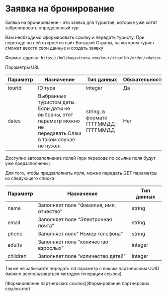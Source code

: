 # Заявка на бронирование

Заявка на бронирование - это заявка для туристов, которые уже хотят забронировать определенный тур

Вам необходимо сформировать ссылку и передать туристу. При переходе по ней откроется сайт Большой Страны, на котором
турист сможет ввести свои данные и создать заявку

Формат адреса: `https://bolshayastrana.com/tour/<tourId>/order/<dates>`

Параметры URL

| Параметр | Назначение                                                                                                    | Тип данных                          | Обязательность |
|----------|---------------------------------------------------------------------------------------------------------------|-------------------------------------|----------------|
| tourId   | ID тура                                                                                                       | integer                             | Да             |
| dates    | Выбранные туристом даты. Если даты не выбраны, этот параметр можно не передавать.Слэш в таком случае не нужен | string, в формате ГГГГММДД-ГГГГММДД | Нет            |

Доступно автозаполнение полей (при переходе по ссылке поля будут уже предзаполнены)

Для того, чтобы предзаполнить поля, можно передать GET параметры из следующего списка

| Параметр | Назначение                              | Тип данных |
|----------|-----------------------------------------|------------|
| name     | Заполняет поле “Фамилия, имя, отчество” | string     |
| email    | Заполняет поле “Электронная почта”      | string     |
| phone    | Заполняет поле” Номер телефона”         | string     |
| adults   | Заполняет поле “количество взрослых”    | integer    |
| children | Заполняет поле “количество детей”       | integer    |

Также не забывайте передать rid параметр с вашим партнерским UUID (можно воспользоваться методом генерации ссылок)

[Формирование партнерских ссылок](Формирование партнерских ссылок.md)